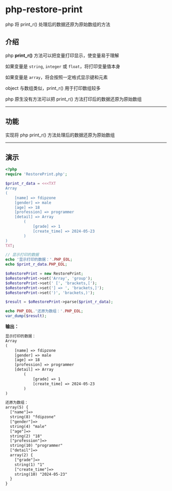 # php-restore-print

php 将 print_r() 处理后的数据还原为原始数组的方法

## 介绍

php **print_r()** 方法可以把变量打印显示，使变量易于理解

如果变量是 `string`, `integer` 或 `float`，将打印变量值本身

如果变量是 `array`，将会按照一定格式显示键和元素

object 与数组类似，print_r() 用于打印数组较多

php 原生没有方法可以把 print_r() 方法打印后的数据还原为原始数组

---

## 功能

实现将 php print_r() 方法处理后的数据还原为原始数组

---

## 演示

```php
<?php
require 'RestorePrint.php';

$print_r_data = <<<TXT
Array
(
    [name] => fdipzone
    [gender] => male
    [age] => 18
    [profession] => programmer
    [detail] => Array
        (
            [grade] => 1
            [create_time] => 2024-05-23
        )
)
TXT;

// 显示打印的数据
echo '显示打印的数据：'.PHP_EOL;
echo $print_r_data.PHP_EOL;

$oRestorePrint = new RestorePrint;
$oRestorePrint->set('Array', 'group');
$oRestorePrint->set(' [', 'brackets,[');
$oRestorePrint->set('] => ', 'brackets,]');
$oRestorePrint->set(')', 'brackets,)');

$result = $oRestorePrint->parse($print_r_data);

echo PHP_EOL.'还原为数组：'.PHP_EOL;
var_dump($result);
```

**输出：**

```txt
显示打印的数据：
Array
(
    [name] => fdipzone
    [gender] => male
    [age] => 18
    [profession] => programmer
    [detail] => Array
        (
            [grade] => 1
            [create_time] => 2024-05-23
        )
)

还原为数组：
array(5) {
  ["name"]=>
  string(8) "fdipzone"
  ["gender"]=>
  string(4) "male"
  ["age"]=>
  string(2) "18"
  ["profession"]=>
  string(10) "programmer"
  ["detail"]=>
  array(2) {
    ["grade"]=>
    string(1) "1"
    ["create_time"]=>
    string(10) "2024-05-23"
  }
}
```
